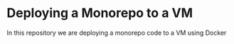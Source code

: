 # Deploying a Monorepo to a VM
In this repository we are deploying a monorepo code to a VM using Docker

